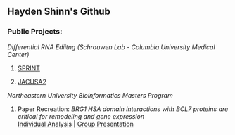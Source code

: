 ## Hayden Shinn's Github

### Public Projects:

_Differential RNA Ediitng (Schrauwen Lab - Columbia University Medical Center)_ 

1) [SPRINT](https://github.com/ischrauwen-lab/Biorepository/tree/6fde6f27e2cc8d3036b94e31846717e3ec4a1d2d/RNAseq_Analysis/Differential_Editing/SPRINT)

2) [JACUSA2](https://github.com/ischrauwen-lab/Biorepository/tree/6fde6f27e2cc8d3036b94e31846717e3ec4a1d2d/RNAseq_Analysis/Differential_Editing/JACUSA2)


_Northeastern University Bioinformatics Masters Program_

1) Paper Recreation: _BRG1 HSA domain interactions with BCL7 proteins are critical for remodeling and gene expression_ \
[Individual Analysis](https://github.com/haydenshinn/haydenshinn/blob/678552653339a001e52861eb4be7f1f440039356/6310%20Individual%20Write%20up.pdf) | [Group Presentation](https://github.com/haydenshinn/haydenshinn/blob/678552653339a001e52861eb4be7f1f440039356/BINF6310%20Group%203%20Final%20Presentation.pdf)
